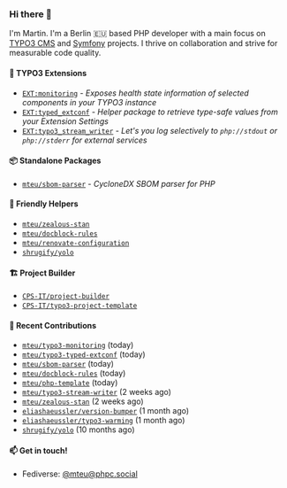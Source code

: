 ### Hi there 👋

I'm Martin. I'm a Berlin 🇪🇺 based PHP developer with a main focus on [TYPO3 CMS](https://typo3.org/) and [Symfony](https://symfony.com/) projects. I thrive on
collaboration and strive for measurable code quality.

#### 🧡 TYPO3 Extensions
- [`EXT:monitoring`](https://github.com/mteu/typo3-monitoring) - _Exposes health state information of selected components in your TYPO3 instance_
- [`EXT:typed_extconf`](https://github.com/mteu/typo3-typed-extconf) - _Helper package to retrieve type-safe values from your Extension Settings_
- [`EXT:typo3_stream_writer`](https://github.com/mteu/typo3-stream-writer) - _Let's you log selectively to `php://stdout` or `php://stderr` for external services_

#### 📦 Standalone Packages
- [`mteu/sbom-parser`](https://github.com/mteu/sbom-parser) - _CycloneDX SBOM parser for PHP_

#### 🚜 Friendly Helpers
- [`mteu/zealous-stan`](https://github.com/mteu/zealous-stan)
- [`mteu/docblock-rules`](https://github.com/mteu/docblock-rules)
- [`mteu/renovate-configuration`](https://github.com/mteu/renovate-configuration)
- [`shrugify/yolo`](https://github.com/shrugify/yolo)

#### 🏗️ Project Builder

- [`CPS-IT/project-builder`](https://github.com/CPS-IT/project-builder)
- [`CPS-IT/typo3-project-template`](https://github.com/CPS-IT/typo3-project-template)

#### 👷 Recent Contributions


- [`mteu/typo3-monitoring`](https://github.com/mteu/typo3-monitoring) (today)
- [`mteu/typo3-typed-extconf`](https://github.com/mteu/typo3-typed-extconf) (today)
- [`mteu/sbom-parser`](https://github.com/mteu/sbom-parser) (today)
- [`mteu/docblock-rules`](https://github.com/mteu/docblock-rules) (today)
- [`mteu/php-template`](https://github.com/mteu/php-template) (today)
- [`mteu/typo3-stream-writer`](https://github.com/mteu/typo3-stream-writer) (2 weeks ago)
- [`mteu/zealous-stan`](https://github.com/mteu/zealous-stan) (2 weeks ago)
- [`eliashaeussler/version-bumper`](https://github.com/eliashaeussler/version-bumper) (1 month ago)
- [`eliashaeussler/typo3-warming`](https://github.com/eliashaeussler/typo3-warming) (1 month ago)
- [`shrugify/yolo`](https://github.com/shrugify/yolo) (10 months ago)

#### 📫 Get in touch!

- Fediverse: [@mteu@phpc.social](https://phpc.social/@mteu)
